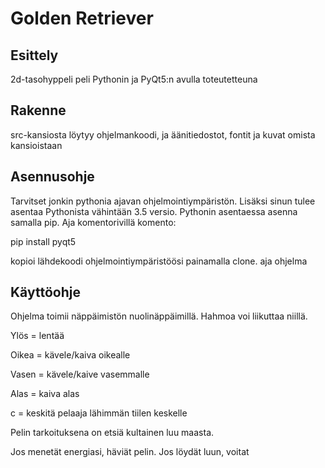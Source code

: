 # Golden Retriever

## Esittely
2d-tasohyppeli peli Pythonin ja PyQt5:n avulla toteutetteuna

## Rakenne
src-kansiosta löytyy ohjelmankoodi, ja äänitiedostot, fontit ja kuvat omista kansioistaan

## Asennusohje
Tarvitset jonkin pythonia ajavan ohjelmointiympäristön. Lisäksi sinun tulee asentaa Pythonista vähintään 3.5 versio. Pythonin asentaessa asenna samalla pip. Aja komentorivillä komento:

pip install pyqt5

kopioi lähdekoodi ohjelmointiympäristöösi painamalla clone.
aja ohjelma

## Käyttöohje
Ohjelma toimii näppäimistön nuolinäppäimillä.
Hahmoa voi liikuttaa niillä. 

Ylös = lentää

Oikea = kävele/kaiva oikealle

Vasen = kävele/kaive vasemmalle

Alas = kaiva alas

c = keskitä pelaaja lähimmän tiilen keskelle

Pelin tarkoituksena on etsiä kultainen luu maasta.

Jos menetät energiasi, häviät pelin. Jos löydät luun, voitat
